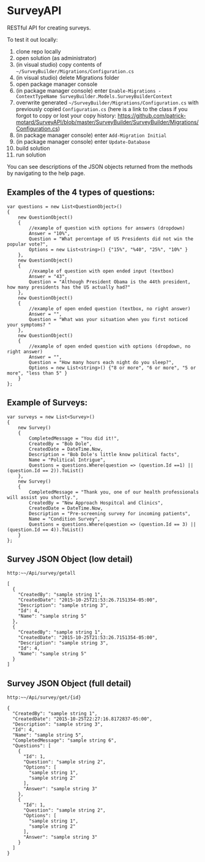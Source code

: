 # SurveyAPI
RESTful API for creating surveys.

To test it out locally:

1. clone repo locally
2. open solution (as administrator)
3. (in visual studio) copy contents of `~/SurveyBuilder/Migrations/Configuration.cs`
4. (in visual studio) delete Migrations folder
5. open package manager console
6. (in package manager console) enter `Enable-Migrations -ContextTypeName SurveyBuilder.Models.SurveyBuilderContext`
7. overwrite generated `~/SurveyBuilder/Migrations/Configuration.cs` with previously copied `Configuration.cs` 
(here is a link to the class if you forgot to copy or lost your copy history: 
https://github.com/patrick-motard/SurveyAPI/blob/master/SurveyBuilder/SurveyBuilder/Migrations/Configuration.cs)
8. (in package manager console) enter `Add-Migration Initial`
9. (in package manager console) enter `Update-Database`
10. build solution
11. run solution


You can see descriptions of the JSON objects returned from the methods by navigating to the help page.

## Examples of the 4 types of questions:
```
var questions = new List<QuestionObject>()
{
	new QuestionObject()
	{
		//example of question with options for answers (dropdown)
		Answer = "10%",
		Question = "What percentage of US Presidents did not win the popular vote?",
		Options = new List<string>() {"15%", "%40", "25%", "10%" }
	},
	new QuestionObject()
	{
		//example of question with open ended input (textbox)
		Answer = "43",
		Question = "Although President Obama is the 44th president, how many presidents has the US actually had?"
	},
	new QuestionObject()
	{
		//example of open ended question (textbox, no right answer)
		Answer = "",
		Question = "What was your situation when you first noticed your symptoms? "
	},
	new QuestionObject()
	{
		//example of open ended question with options (dropdown, no right answer)
		Answer = "",
		Question = "How many hours each night do you sleep?",
		Options = new List<string>() {"8 or more", "6 or more", "5 or more", "less than 5" }
	}
};
```

## Example of Surveys:
```
var surveys = new List<Survey>()
{
	new Survey()
	{
		CompletedMessage = "You did it!",
		CreatedBy = "Bob Dole",
		CreatedDate = DateTime.Now,
		Description = "Bob Dole's little know political facts",
		Name = "Political Intrigue",
		Questions = questions.Where(question => (question.Id ==1) || (question.Id == 2)).ToList()
	},
	new Survey()
	{
		CompletedMessage = "Thank you, one of our health professionals will assist you shortly.",
		CreatedBy = "New Approach Hospitcal and Clinics",
		CreatedDate = DateTime.Now,
		Description = "Pre-screening survey for incoming patients",
		Name = "Condition Survey",
		Questions = questions.Where(question => (question.Id == 3) || (question.Id == 4)).ToList()
	}
};
```

## Survey JSON Object (low detail)
`http:~~/Api/survey/getall`

```
[
  {
    "CreatedBy": "sample string 1",
    "CreatedDate": "2015-10-25T21:53:26.7151354-05:00",
    "Description": "sample string 3",
    "Id": 4,
    "Name": "sample string 5"
  },
  {
    "CreatedBy": "sample string 1",
    "CreatedDate": "2015-10-25T21:53:26.7151354-05:00",
    "Description": "sample string 3",
    "Id": 4,
    "Name": "sample string 5"
  }
]
```


## Survey JSON Object (full detail)
`http:~~/Api/survey/get/{id}`
```
{
  "CreatedBy": "sample string 1",
  "CreatedDate": "2015-10-25T22:27:16.8172837-05:00",
  "Description": "sample string 3",
  "Id": 4,
  "Name": "sample string 5",
  "CompletedMessage": "sample string 6",
  "Questions": [
    {
      "Id": 1,
      "Question": "sample string 2",
      "Options": [
        "sample string 1",
        "sample string 2"
      ],
      "Answer": "sample string 3"
    },
    {
      "Id": 1,
      "Question": "sample string 2",
      "Options": [
        "sample string 1",
        "sample string 2"
      ],
      "Answer": "sample string 3"
    }
  ]
}
```